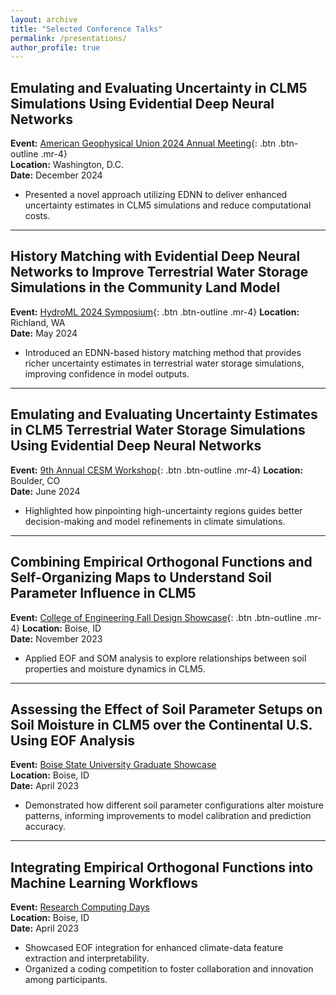 ```yaml
---
layout: archive
title: "Selected Conference Talks"
permalink: /presentations/
author_profile: true
---
```


## Emulating and Evaluating Uncertainty in CLM5 Simulations Using Evidential Deep Neural Networks  
**Event:** [American Geophysical Union 2024 Annual Meeting](https://www.agu.org/annual-meeting-2024){: .btn .btn-outline .mr-4}  
**Location:** Washington, D.C.  
**Date:** December 2024  

- Presented a novel approach utilizing EDNN to deliver enhanced uncertainty estimates in CLM5 simulations and reduce computational costs.

---
## History Matching with Evidential Deep Neural Networks to Improve Terrestrial Water Storage Simulations in the Community Land Model  
**Event:** [HydroML 2024 Symposium](https://www.pnnl.gov/events/hydroml-2024-symposium){: .btn .btn-outline .mr-4} 
**Location:** Richland, WA  
**Date:** May 2024  

- Introduced an EDNN-based history matching method that provides richer uncertainty estimates in terrestrial water storage simulations, improving confidence in model outputs.

---
## Emulating and Evaluating Uncertainty Estimates in CLM5 Terrestrial Water Storage Simulations Using Evidential Deep Neural Networks  
**Event:** [9th Annual CESM Workshop](https://www.cesm.ucar.edu/events/351/agenda){: .btn .btn-outline .mr-4} 
**Location:** Boulder, CO  
**Date:** June 2024  

- Highlighted how pinpointing high-uncertainty regions guides better decision-making and model refinements in climate simulations.

---
## Combining Empirical Orthogonal Functions and Self-Organizing Maps to Understand Soil Parameter Influence in CLM5  
**Event:** [College of Engineering Fall Design Showcase](https://www.boisestate.edu/coen/news-events/annual-design-showcase/){: .btn .btn-outline .mr-4} 
**Location:** Boise, ID  
**Date:** November 2023  

- Applied EOF and SOM analysis to explore relationships between soil properties and moisture dynamics in CLM5.

---
## Assessing the Effect of Soil Parameter Setups on Soil Moisture in CLM5 over the Continental U.S. Using EOF Analysis  
**Event:** [Boise State University Graduate Showcase](https://www.boisestate.edu/graduatecollege/showcase/)  
**Location:** Boise, ID  
**Date:** April 2023  

- Demonstrated how different soil parameter configurations alter moisture patterns, informing improvements to model calibration and prediction accuracy.

---
## Integrating Empirical Orthogonal Functions into Machine Learning Workflows  
**Event:** [Research Computing Days](https://www.boisestate.edu/rcs/research-computing-day/)  
**Location:** Boise, ID  
**Date:** April 2023  

- Showcased EOF integration for enhanced climate-data feature extraction and interpretability.  
- Organized a coding competition to foster collaboration and innovation among participants.

